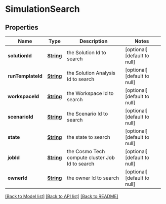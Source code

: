 # SimulationSearch
## Properties

Name | Type | Description | Notes
------------ | ------------- | ------------- | -------------
**solutionId** | [**String**](string.md) | the Solution Id to search | [optional] [default to null]
**runTemplateId** | [**String**](string.md) | the Solution Analysis Id to search | [optional] [default to null]
**workspaceId** | [**String**](string.md) | the Workspace Id to search | [optional] [default to null]
**scenarioId** | [**String**](string.md) | the Scenario Id to search | [optional] [default to null]
**state** | [**String**](string.md) | the state to search | [optional] [default to null]
**jobId** | [**String**](string.md) | the Cosmo Tech compute cluster Job Id to search | [optional] [default to null]
**ownerId** | [**String**](string.md) | the owner Id to search | [optional] [default to null]

[[Back to Model list]](../README.md#documentation-for-models) [[Back to API list]](../README.md#documentation-for-api-endpoints) [[Back to README]](../README.md)

